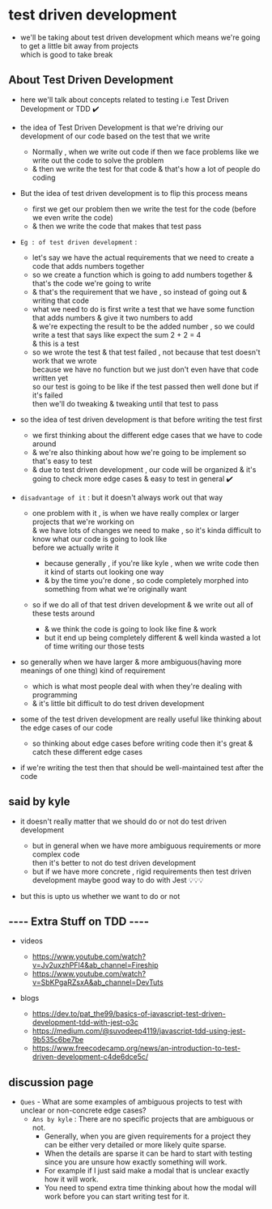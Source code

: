 # test driven development

- we'll be taking about test driven development which means we're going to get a little bit away from projects <br> 
    which is good to take break

## About Test Driven Development

- here we'll talk about concepts related to testing i.e Test Driven Development or TDD ✔️

- the idea of Test Driven Development is that we're driving our development of our code based on the test that we write 
  - Normally , when we write out code if then we face problems like we write out the code to solve the problem
  - & then we write the test for that code & that's how a lot of people do coding 
  
- But the idea of test driven development is to flip this process means 
    - first we get our problem then we write the test for the code (before we even write the code)
    - & then we write the code that makes that test pass

- `Eg : of test driven development` : 
    - let's say we have the actual requirements that we need to create a code that adds numbers together
    - so we create a function which is going to add numbers together & that's the code we're going to write 
    - & that's the requirement that we have , so instead of going out & writing that code 
    - what we need to do is first write a test that we have some function that adds numbers & give it two numbers to add <br>
        & we're expecting the result to be the added number , so we could write a test that says like expect the sum 2 + 2 = 4 <br>
        & this is a test 
    - so we wrote the test & that test failed , not because that test doesn't work that we wrote <br> 
        because we have no function but we just don't even have that code written yet <br>
        so our test is going to be like if the test passed then well done but if it's failed <br>
        then we'll do tweaking & tweaking until that test to pass

- so the idea of test driven development is that before writing the test first
  - we first thinking about the different edge cases that we have to code around 
  - & we're also thinking about how we're going to be implement so that's easy to test  
  - & due to test driven development , our code will be organized & it's going to check more edge cases & easy to test in general ✔️

- `disadvantage of it` : but it doesn't always work out that way
    - one problem with it , is when we have really complex or larger projects that we're working on <br>
        & we have lots of changes we need to make , so it's kinda difficult to know what our code is going to look like <br>
        before we actually write it 
        - because generally , if you're like kyle , when we write code then it kind of starts out looking one way <br>
        - & by the time you're done , so code completely morphed into something from what we're originally want

    - so if we do all of that test driven development & we write out all of these tests around
        - & we think the code is going to look like fine & work 
        - but it end up being completely different & well kinda wasted a lot of time writing our those tests

- so generally when we have larger & more ambiguous(having more meanings of one thing) kind of requirement
  - which is what most people deal with when they're dealing with programming 
  - & it's little bit difficult to do test driven development

- some of the test driven development are really useful like thinking about the edge cases of our code 
    - so thinking about edge cases before writing code then it's great & catch these different edge cases
    
- if we're writing the test then that should be well-maintained test after the code 

## said by kyle

- it doesn't really matter that we should do or not do test driven development
    - but in general when we have more ambiguous requirements or more complex code <br>
      then it's better to not do test driven development
    - but if we have more concrete , rigid requirements then test driven development maybe good way to do with Jest 💡💡💡

- but this is upto us whether we want to do or not 

## ---- Extra Stuff on TDD ----

- videos
  - https://www.youtube.com/watch?v=Jv2uxzhPFl4&ab_channel=Fireship
  - https://www.youtube.com/watch?v=SbKPgaRZsxA&ab_channel=DevTuts

- blogs 
  - https://dev.to/pat_the99/basics-of-javascript-test-driven-development-tdd-with-jest-o3c
  - https://medium.com/@suvodeep4119/javascript-tdd-using-jest-9b535c6be7be
  - https://www.freecodecamp.org/news/an-introduction-to-test-driven-development-c4de6dce5c/

## discussion page

- `Ques` - What are some examples of ambiguous projects to test with unclear or non-concrete edge cases? 
    - `Ans by kyle` : There are no specific projects that are ambiguous or not. 
        - Generally, when you are given requirements for a project they can be either very detailed or more likely quite sparse. 
        - When the details are sparse it can be hard to start with testing since you are unsure how exactly something will work. 
        - For example if I just said make a modal that is unclear exactly how it will work. 
        - You need to spend extra time thinking about how the modal will work before you can start writing test for it. 
